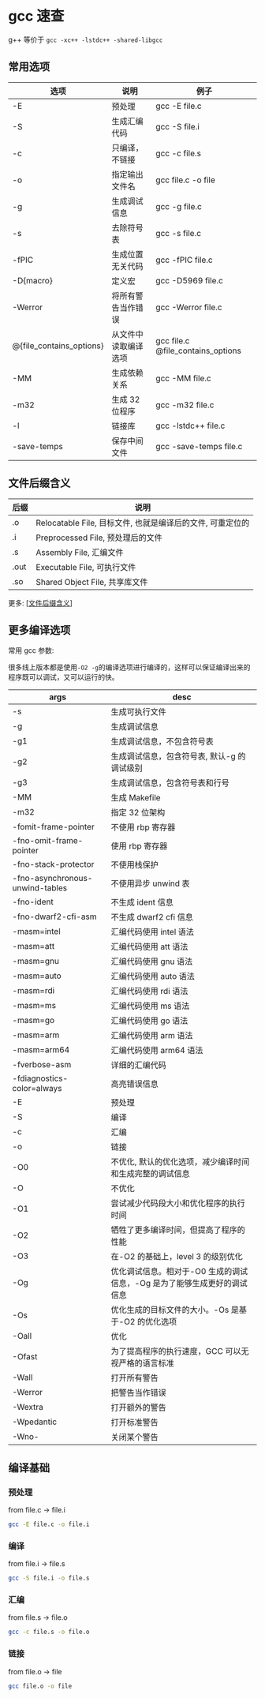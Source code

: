 # gcc 速查

g++ 等价于 `gcc -xc++ -lstdc++ -shared-libgcc`

## 常用选项

| 选项                     | 说明                 | 例子                              |
| ------------------------ | -------------------- | --------------------------------- |
| -E                       | 预处理               | gcc -E file.c                     |
| -S                       | 生成汇编代码         | gcc -S file.i                     |
| -c                       | 只编译，不链接       | gcc -c file.s                     |
| -o                       | 指定输出文件名       | gcc file.c -o file                |
| -g                       | 生成调试信息         | gcc -g file.c                     |
| -s                       | 去除符号表           | gcc -s file.c                     |
| -fPIC                    | 生成位置无关代码     | gcc -fPIC file.c                  |
| -D{macro}                | 定义宏               | gcc -D5969 file.c                 |
| -Werror                  | 将所有警告当作错误   | gcc -Werror file.c                |
| @{file_contains_options} | 从文件中读取编译选项 | gcc file.c @file_contains_options |
| -MM                      | 生成依赖关系         | gcc -MM file.c                    |
| -m32                     | 生成 32 位程序       | gcc -m32 file.c                   |
| -l                       | 链接库               | gcc -lstdc++ file.c               |
| -save-temps              | 保存中间文件         | gcc -save-temps file.c            |

## 文件后缀含义

| 后缀 | 说明                                                       |
| ---- | ---------------------------------------------------------- |
| .o   | Relocatable File, 目标文件, 也就是编译后的文件, 可重定位的 |
| .i   | Preprocessed File, 预处理后的文件                          |
| .s   | Assembly File, 汇编文件                                    |
| .out | Executable File, 可执行文件                                |
| .so  | Shared Object File, 共享库文件                             |

更多: [[文件后缀含义]]

## 更多编译选项

常用 gcc 参数:

很多线上版本都是使用`-O2 -g`的编译选项进行编译的，这样可以保证编译出来的程序既可以调试，又可以运行的快。

| args                            | desc                                                                     |
| ------------------------------- | ------------------------------------------------------------------------ |
| -s                              | 生成可执行文件                                                           |
| -g                              | 生成调试信息                                                             |
| -g1                             | 生成调试信息，不包含符号表                                               |
| -g2                             | 生成调试信息，包含符号表, 默认-g 的调试级别                              |
| -g3                             | 生成调试信息，包含符号表和行号                                           |
| -MM                             | 生成 Makefile                                                            |
| -m32                            | 指定 32 位架构                                                           |
| -fomit-frame-pointer            | 不使用 rbp 寄存器                                                        |
| -fno-omit-frame-pointer         | 使用 rbp 寄存器                                                          |
| -fno-stack-protector            | 不使用栈保护                                                             |
| -fno-asynchronous-unwind-tables | 不使用异步 unwind 表                                                     |
| -fno-ident                      | 不生成 ident 信息                                                        |
| -fno-dwarf2-cfi-asm             | 不生成 dwarf2 cfi 信息                                                   |
| -masm=intel                     | 汇编代码使用 intel 语法                                                  |
| -masm=att                       | 汇编代码使用 att 语法                                                    |
| -masm=gnu                       | 汇编代码使用 gnu 语法                                                    |
| -masm=auto                      | 汇编代码使用 auto 语法                                                   |
| -masm=rdi                       | 汇编代码使用 rdi 语法                                                    |
| -masm=ms                        | 汇编代码使用 ms 语法                                                     |
| -masm=go                        | 汇编代码使用 go 语法                                                     |
| -masm=arm                       | 汇编代码使用 arm 语法                                                    |
| -masm=arm64                     | 汇编代码使用 arm64 语法                                                  |
| -fverbose-asm                   | 详细的汇编代码                                                           |
| -fdiagnostics-color=always      | 高亮错误信息                                                             |
| -E                              | 预处理                                                                   |
| -S                              | 编译                                                                     |
| -c                              | 汇编                                                                     |
| -o                              | 链接                                                                     |
| -O0                             | 不优化, 默认的优化选项，减少编译时间和生成完整的调试信息                 |
| -O                              | 不优化                                                                   |
| -O1                             | 尝试减少代码段大小和优化程序的执行时间                                   |
| -O2                             | 牺牲了更多编译时间，但提高了程序的性能                                   |
| -O3                             | 在-O2 的基础上，level 3 的级别优化                                       |
| -Og                             | 优化调试信息。相对于-O0 生成的调试信息，-Og 是为了能够生成更好的调试信息 |
| -Os                             | 优化生成的目标文件的大小。-Os 是基于-O2 的优化选项                       |
| -Oall                           | 优化                                                                     |
| -Ofast                          | 为了提高程序的执行速度，GCC 可以无视严格的语言标准                       |
| -Wall                           | 打开所有警告                                                             |
| -Werror                         | 把警告当作错误                                                           |
| -Wextra                         | 打开额外的警告                                                           |
| -Wpedantic                      | 打开标准警告                                                             |
| -Wno-                           | 关闭某个警告                                                             |

## 编译基础

### 预处理

from file.c -> file.i

```bash
gcc -E file.c -o file.i
```

### 编译

from file.i -> file.s

```bash
gcc -S file.i -o file.s
```

### 汇编

from file.s -> file.o

```bash
gcc -c file.s -o file.o
```

### 链接

from file.o -> file

```bash
gcc file.o -o file
```

[//begin]: # "Autogenerated link references for markdown compatibility"
[文件后缀含义]: ../others/文件后缀含义.md "文件后缀含义"
[//end]: # "Autogenerated link references"